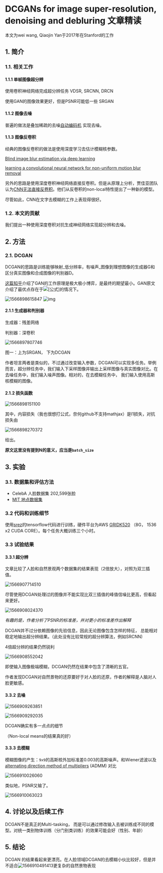 # DCGANs for image super-resolution, denoising and debluring 文章精读

本文为wei wang, Qiaojin Yan于2017年在Stanford的工作



## 1. 简介

### 1.1. 相关工作

#### 1.1.1 单帧图像超分辨

使用卷积神经网络完成超分辨任务 VDSR, SRCNN, DRCN

使用GAN的图像效果更好，但是PSNR可能低一些 SRGAN



#### 1.1.2 图像去噪

普遍的做法是叠加稀疏的去噪[自动编码机](http://blog.sina.com.cn/s/blog_b0086f8c0101fa6k.html) 实现去噪。

#### 1.1.3 图像反卷积

 经典的图像反卷积的做法是使用深度学习去估计模糊核参数。

[Blind image blur estimation via deep learning]()

[learning a convolutional neural network for non-uniform motion blur removal]()

另外的思路是使用深度卷积神经网络直接反卷积。但是从原理上分析，贾佳亚团队认为[CNN无法直接反卷积](http://www.cse.cuhk.edu.hk/leojia/papers/deconv_nips14.pdf)。他们从反卷积的non-local特性提出了一种新的模型。

尽管如此，CNN在文字去模糊的工作上表现得很好。



### 1.2. 本文的贡献

我们提出一种使用深度卷积对抗生成神经网络实现超分辨和去噪。



## 2. 方法

### 2.1. DCGAN

DCGAN的思路是训练能够映射_低分辨率，有噪声_图像到理想图像的生成器G和区分真实图像和合成图像的判别器D。

[这篇知乎](https://zhuanlan.zhihu.com/p/68950581)介绍了GAN的工作原理是极大极小博弈，是最终的期望最小。GAN原文介绍了最优点存在于![[公式]](https://www.zhihu.com/equation?tex=p_%7Bg%7D+%3D+p_%7B%5Cbold%7Bdata%7D%7D)的情况下。

![1566898615847](DCGANs.assets/1566898615847.png)
![img](https://pic1.zhimg.com/80/v2-42555cf4e5e85f7844d9962a6faafa04_hd.jpg)

#### 2.1.1 生成器和判别器

生成器：残差网络

判别器：深卷积

![1566897807746](DCGANs.assets/1566897807746.png)

图一：上为SRGAN， 下为DCGAN

作者坦言两者是类似的，不过通过改变输入参数，DCGAN可以实现多任务。举例而言，超分辨任务中，我们输入下采样图像并输出上采样图像与真实图像对比。在去噪任务中，我们输入噪声图像。相对的，在去模糊任务中， 我们输入使用高斯核模糊的图像。

#### 2.1.2 损失函数

![1566898151100](DCGANs.assets/1566898151100.png)

其中，内容损失（我也很想打公式，奈何github不支持mathjax）是l1损失，对抗损失由

![1566898270372](DCGANs.assets/1566898270372.png)

给出。

__原文这里没有提到N的意义，应当是`batch_size`__



## 3. 实验

### 3.1. 数据集和评估方法

- CelebA 人脸数据集 202,599张脸 
- [MIT 地点数据集]()

### 3.2 代码和训练细节

使用[srez](https://github.com/david-gpu/srez)的tensorflow代码进行训练，硬件平台为AWS [GRIDK520](https://www.videocardbenchmark.net/gpu.php?gpu=GRID+K520) （8G， 1536 x2 CUDA CORE）。每个任务大概训练三个小时。

### 3.3 试验结果

#### 3.3.1 超分辨

文章比较了人脸和自然景观两个数据集的结果表现（2倍放大），对照为双三插值。

![1566907714510](DCGANs.assets/1566907714510.png)

尽管使用DCGAN处理过的图像并不能实现比双三插值的峰值信噪比更高，但看起来更好。

![1566908024370](DCGANs.assets/1566908024370.png)

_有趣的是，作者分析了PSNR的标准差，并对更小的标准差作出解释_

DCGAN并不过分依赖图像的先验信息，因此无论图像包含怎样的特征， 总能相对稳定地输出超分辨结果。（此处没有比较常规的超分辨算法，例如SRCNN)



4倍超分辨的结果仍然锐利

![1566908552042](DCGANs.assets/1566908552042.png)

即使输入图像极端模糊，DCGAN仍然在结果中包含了清晰的五官。



作者发现DCGAN对自然景物的还原要好于对人脸的还原，作者的解释是人脑对人脸更敏感。

#### 3.3.2 去噪

![1566909263851](DCGANs.assets/1566909263851.png)

![1566909292035](DCGANs.assets/1566909292035.png)

DCGAN确实有多一点点的细节

（Non-local means的结果真的好）

#### 3.3.3 去模糊

模糊图像的产生：`9x9`的高斯核外加标准差0.003的高斯噪声。和Wiener滤波以及[alternating direction method of multipliers](https://web.stanford.edu/~boyd/papers/pdf/admm_slides.pdf) (ADMM) 对比

![1566910026060](DCGANs.assets/1566910026060.png)

类似地，PSNR又输了。

![1566910063023](DCGANs.assets/1566910063023.png)



## 4. 讨论以及后续工作

DCGAN不是真正的Multi-tasking， 而是可以通过修改输入去被训练成不同的模型。对统一类别物体训练（分门别类训练）的效果可能会好（性别、年龄）

## 5. 结论

DCGAN 的结果看起来更漂亮。在人脸领域DCGAN的去模糊小伙比较好，但是并不适合![1566910491413](DCGANs.assets/1566910491413.png)更复杂的自然景物表现